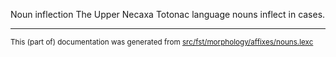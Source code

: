 Noun inflection
The Upper Necaxa Totonac language nouns inflect in cases.

* * *

<small>This (part of) documentation was generated from [src/fst/morphology/affixes/nouns.lexc](https://github.com/giellalt/lang-tku/blob/main/src/fst/morphology/affixes/nouns.lexc)</small>
